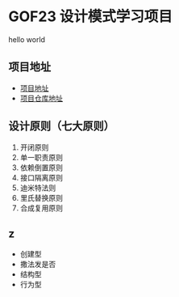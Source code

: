 # GOF23 设计模式学习项目
hello world

## 项目地址
- [项目地址](https://github.com/lijin8080/gof23)
- [项目仓库地址](https://github.com/lijin8080/gof23.git)

## 设计原则（七大原则）
 1. 开闭原则
 2. 单一职责原则
 3. 依赖倒置原则
 4. 接口隔离原则
 5. 迪米特法则
 6. 里氏替换原则
 7. 合成复用原则

## z
- 创建型
 - 撒法发是否
- 结构型
- 行为型





















